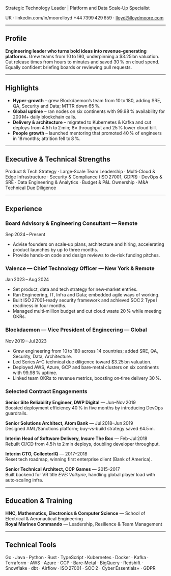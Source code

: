 Strategic Technology Leader | Platform and Data Scale‑Up Specialist

UK · linkedin.com/in/moorelloyd
+44 7399 429 659 · lloyd@lloydmoore.com

---

## Profile

**Engineering leader who turns bold ideas into revenue‑generating platforms.** Grew teams from 10 to 180, underpinning a $3.25 bn valuation. Cut release times from hours to minutes and saved 30 % on cloud spend. Equally confident briefing boards or reviewing pull requests.

---

## Highlights

- **Hyper‑growth** – grew Blockdaemon’s team from 10 to 180, adding SRE, QA, Security and Data; MTTR down 65 %.
- **Global uptime** – ran nodes on six continents with 99.98 % availability for 200 M+ daily blockchain calls.
- **Delivery & architecture** – migrated to Kubernetes & Kafka and cut deploys from 4.5 h to 2 min; 8× throughput and 25 % lower cloud bill.
- **People growth** – launched mentoring that promoted 40 % of engineers in 18 months; attrition fell to 8 %.

---

## Executive & Technical Strengths

Product & Tech Strategy · Large‑Scale Team Leadership · Multi‑Cloud & Edge Infrastructure · Security & Compliance (ISO 27001, GDPR) · DevOps & SRE · Data Engineering & Analytics · Budget & P&L Ownership · M&A Technical Due Diligence

---

## Experience

### Board Advisory & Engineering Consultant — Remote  
Sep 2024 – Present
- Advise founders on scale‑up plans, architecture and hiring, accelerating product launches by up to three months.
- Provide hands‑on code and design reviews to de‑risk funding pitches.

### Valence — Chief Technology Officer — New York & Remote  
Jan 2023 – Aug 2024
- Set product, data and tech strategy for new‑market entries.
- Ran Engineering, IT, Infra and Data; embedded agile ways of working.
- Built ISO 27001‑ready security framework and achieved SOC 2 Type I readiness in four months.
- Managed multi‑million budget and cut cloud waste 20 % while meeting OKRs.

### Blockdaemon — Vice President of Engineering — Global  
Nov 2019 – Jul 2023
- Grew engineering from 10 to 180 across 14 countries; added SRE, QA, Security, Data, Architecture.
- Led Series A–C technical due diligence toward $3.25 bn valuation.
- Deployed AWS, Azure, GCP and bare‑metal clusters on six continents with 99.98 % uptime.
- Linked team OKRs to revenue metrics, boosting on‑time delivery 30 %.

### Selected Contract Engagements

**Senior Site Reliability Engineer, DWP Digital** — Jun–Nov 2019  
Boosted deployment efficiency 40 % in five months by introducing DevOps guardrails.

**Senior Solutions Architect, Atom Bank** — Jul 2018–Jun 2019  
Designed AML/Sanctions platform; buy‑vs‑build strategy saved £4.5 m.

**Interim Head of Software Delivery, Insure The Box** — Feb–Jul 2018  
Rebuilt CI/CD from 4.5 h to 2 min deploys, doubling developer throughput.

**Interim CTO, CollectorIQ** — 2017–2018  
Reset tech roadmap, winning first enterprise client (Bank of America).

**Senior Technical Architect, CCP Games** — 2015–2017  
Built backend for VR title *EVE: Valkyrie*, handling global player load with auto‑scaling infra.

---

## Education & Training

**HNC, Mathematics, Electronics & Computer Science** — School of Electrical & Aeronautical Engineering  
**Royal Marines Commando** — Leadership, Resilience & Team Management

---

## Technical Tools

Go · Java · Python · Rust · TypeScript · Kubernetes · Docker · Kafka · Terraform · AWS · Azure · GCP · Bare‑Metal · BigQuery · Redshift · Snowflake · dbt · Airflow · ISO 27001 · SOC 2 · Cyber Essentials+ · GDPR
